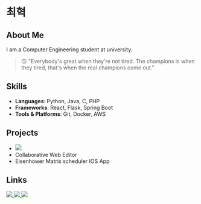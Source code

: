 # 최혁
## About Me
I am a Computer Engineering student at university.

> 🙃 "Everybody's great when they're not tired. The champions is when they tired, that's when the real champions come out."

## Skills
- **Languages**: Python, Java, C, PHP
- **Frameworks**: React, Flask, Spring Boot
- **Tools & Platforms**: Git, Docker, AWS

## Projects
- <a href="https://chromewebstore.google.com/detail/extension-manager/mjbafigngmefpifdgkjolhngfllenelj" target="_blank"><img src="https://img.shields.io/badge/chromewebstore-4285F4?style=for-the-badge&logo=chromewebstore&logoColor=white"></a><br>
- Collaborative Web Editor
- Eisenhower Matrix scheduler IOS App


## Links
<a href="https://mail.google.com/mail/?view=cm&amp;fs=1&amp;to=choihyeok02@gmail.com" target="_blank">
<img src="https://img.shields.io/badge/gmail-EA4335?style=for-the-badge&logo=gmail&logoColor=white">
</a>
<a href="https://billowy-secure-66c.notion.site/6e829b3a84ef4272be8375d577823b5b" target="_blank">
<img src="https://img.shields.io/badge/notion-000000?style=for-the-badge&logo=Notion&logoColor=white">
</a>
<a href="https://billowy-secure-66c.notion.site/6e829b3a84ef4272be8375d577823b5b" target="_blank">
<img src="https://img.shields.io/badge/Blog-FFD54D?style=for-the-badge&logo=bricks&logoColor=white">
</a>




<!--
**uzchss22/uzchss22** is a ✨ _special_ ✨ repository because its `README.md` (this file) appears on your GitHub profile.

Here are some ideas to get you started:

- 🔭 I’m currently working on ...
- 🌱 I’m currently learning ...
- 👯 I’m looking to collaborate on ...
- 🤔 I’m looking for help with ...
- 💬 Ask me about ...
- 📫 How to reach me: ...
- 😄 Pronouns: ...
- ⚡ Fun fact: ...
-->
